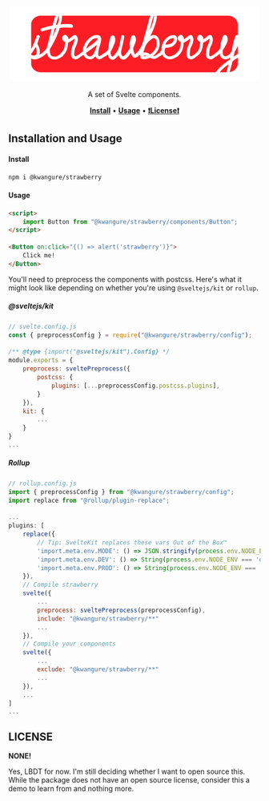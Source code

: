 <p align="center">
    <a href="#"><img src="./assets/strawberry_logo.png" height="150px" /></a>
</p>

<p align="center">
    A set of Svelte components.<br/>
</p>

<p align="center">
    <a href="#install"><strong>Install</strong></a> •
    <a href="#usage"><strong>Usage</strong></a> •
    <a href="#license"><strong>❗️License❗️</strong></a>
</p>

## Installation and Usage
#### Install
```bash
npm i @kwangure/strawberry
```

#### Usage
```html
<script>
    import Button from "@kwangure/strawberry/components/Button";
</script>

<Button on:click="{() => alert('strawberry')}">
    Click me!
</Button>
```
You'll need to preprocess the components with postcss. Here's what it might look like depending on whether
you're using `@sveltejs/kit` or `rollup`.
##### @sveltejs/kit
```javascript
// svelte.config.js
const { preprocessConfig } = require("@kwangure/strawberry/config");

/** @type {import("@sveltejs/kit").Config} */
module.exports = {
    preprocess: sveltePreprocess({
        postcss: {
            plugins: [...preprocessConfig.postcss.plugins],
        }
    }),
    kit: {
        ...
    }
}
...
```
##### Rollup
```javascript
// rollup.config.js
import { preprocessConfig } from "@kwangure/strawberry/config";
import replace from "@rollup/plugin-replace";

...
plugins: [
    replace({
        // Tip: SvelteKit replaces these vars Out of the Box™
        'import.meta.env.MODE': () => JSON.stringify(process.env.NODE_ENV),
        'import.meta.env.DEV': () => String(process.env.NODE_ENV === 'development'),
        'import.meta.env.PROD': () => String(process.env.NODE_ENV === 'production'),
    }),
    // Compile strawberry
    svelte({
        ...
        preprocess: sveltePreprocess(preprocessConfig),
        include: "@kwangure/strawberry/**"
        ...
    }),
    // Compile your components
    svelte({
        ...
        exclude: "@kwangure/strawberry/**"
        ...
    }),
    ...
]
...
```

## LICENSE
**NONE!**

Yes, LBDT for now. I'm still deciding whether I want to open source this. While the package does not have an open source license, consider this a demo to learn from and nothing more.
